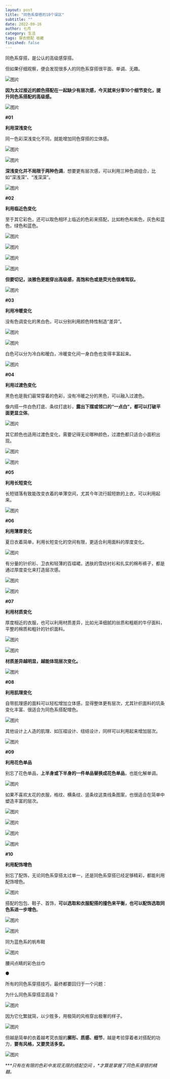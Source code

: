 ```yaml
---
layout: post
title: "同色系穿搭的10个误区"
subtitle: ""
date: 2022-09-16
author: 七月
category: 生活
tags: 穿衣搭配 收藏 
finished: false
---
```


同色系穿搭，是公认的高级感穿搭。

但如果仔细观察，便会发现很多人的同色系穿搭很平面、单调、无趣。

![图片](/img/640-20220916170510107.jpeg)



**因为太过接近的颜色搭配在一起缺少有层次感，今天就来分享10个细节变化，提升同色系搭配的高级感。**

![图片](/img/640-20220916170529427.jpeg)



**#01**

**利用深浅变化**

同一色彩深浅变化不同，就能增加同色穿搭的立体感。

![图片](/img/640-20220916170603002.jpeg)

![图片](/img/640-20220916170614864.jpeg)

**深浅变化并不局限于两种色调**，想要更有层次感，可以利用三种色调组合，比如“深浅深”、“浅深深”。

![图片](/img/640-20220916170638196.jpeg)



**#02**

**利用临近色变化**

至于其它彩色，还可以取色相环上临近的色彩来搭配，比如粉色和紫色，灰色和蓝色，绿色和蓝色。

![图片](/img/640-20220916170649419.jpeg)

![图片](/img/640-20220916170659901.jpeg)

![图片](/img/640-20220916170706754.jpeg)

![图片](/img/640-20220916170712472.jpeg)



**但要切记，淡雅色更能穿出高级感，高饱和色或是荧光色很难驾驭。**

![图片](/img/640-20220916170721032.jpeg)

**#03**

**利用冷暖变化**

没有色调变化的黑白色，可以分别利用颜色特性制造“差异”。

![图片](/img/640-20220916170734054.jpeg)

![图片](/img/640-20220916170740222.jpeg)



白色可以分为冷白和暧白，冷暖变化间一身白色也变得丰富起来。

![图片](/img/640-20220916170749309.jpeg)



**#04**

**利用过渡色变化**

黑色也是我们最常穿着的色彩，没有冷暖之分的黑色，可以融入过渡色。

像内搭一件白色打底、条纹打底衫，**露出下摆或领口的“一点白”，都可以打破平面更显立体**。

![图片](/img/640-20220916170759774.jpeg)



其它颜色也适用过渡色变化，需要记得无论哪种颜色，过渡色都只适合小面积出现。

![图片](/img/640-20220916170810853.jpeg)

![图片](/img/640-20220916170819067.png)



**#05**

**利用长短变化**

长短错落有致能改变衣着的单薄空间，尤其今年流行超短款的上衣，可以利用起来。

![图片](/img/640-20220916170828131.jpeg)



**#06**

**利用薄厚变化**

夏日衣着简单，利用长短变化的空间有限，更适合利用面料的厚度变化。

![图片](/img/640-20220916170837693.jpeg)



有分量的针织衫、卫衣和轻薄的百褶裙，透肤的雪纺衬衫和扎实的棉布裤子，都是通过厚度变化来打造层次感。

![图片](/img/640-20220916170847200.jpeg)

![图片](/img/640-20220916170855274.png)



**#07**

**利用材质变化**

厚度相近的衣服，也可以利用材质差异，比如光泽细腻的丝质和粗粝的牛仔面料，平整的棉质和粗针的针织面料。

![图片](/img/640-20220916170911933.jpeg)

![图片](/img/640-20220916172318223.jpeg)



**材质差异越明显，越能体现层次变化。**

![图片](/img/640-20220916172328256.jpeg)



**#08**

**利用肌理变化**

自带肌理感的面料可以轻松增加立体感，显得整体更有层次，尤其针织面料的坑条变化丰富、很适合为同色系搭配增色。

![图片](/img/640-20220916172338914.jpeg)

其他设计上人造的肌理、如压褶设计、纽结设计，同样可以利用起来增加层次。

![图片](/img/640-20220916172348125.jpeg)



**#09**

**利用花色单品**

别忘了花色单品，**上半身或下半身的一件单品替换成花色单品**，也能化解单调。

![图片](/img/640-20220916171017206.jpeg)

如果不喜欢太花的衣服，格纹、横条纹、竖条纹这类线条图案，也很适合在简单中塑造丰富的层次。

![图片](/img/640-20220916171031906.jpeg)

![图片](/img/640-20220916171042053.jpeg)

![图片](/img/640-20220916171049348.jpeg)

![图片](/img/640-20220916171055799.jpeg)



**#10**

**利用配饰增色**

别忘了配饰，无论同色系穿搭太过单一，还是同色系穿搭已经足够精彩，都能利用配饰增色。

![图片](/img/640-20220916172357963.jpeg)



搭配的包包、鞋子、首饰，**可以选取和衣服配搭的撞色来平衡，也可以配饰选取同色系进一步增色**。

![图片](/img/640-20220916171116273.jpeg)

![图片](/img/640-20220916171123022.jpeg)

同为蓝色系的帆布鞋

![图片](/img/640-20220916171129674.jpeg)

腰间点睛的彩色丝巾

 ●

所有的同色系穿搭技巧，最终都要回归于一个问题：

为什么同色系穿搭显高级？

![图片](/img/640-20220916171147241.jpeg)



因为它化繁就简，以少胜多，用极简的风格穿出极奢的样子。

![图片](/img/640-20220916171156970.jpeg)



但越是简单的衣着越考究衣服的**廓形、质感、细节**，越是考验穿着者对搭配的功力，**要有风格，又要灵活多变。**

![图片](/img/640-20220916171206531.jpeg)



***\*只有在有限的色彩中发现无限的搭配空间 ，\**才算是掌握了同色系穿搭的精髓。**